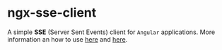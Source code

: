 # ngx-sse-client

A simple **SSE** (Server Sent Events) client for `Angular` applications. More information an how to use [here](lib/projects/ngx-sse-client/README.md) and [here](https://www.npmjs.com/package/ngx-sse-client).
